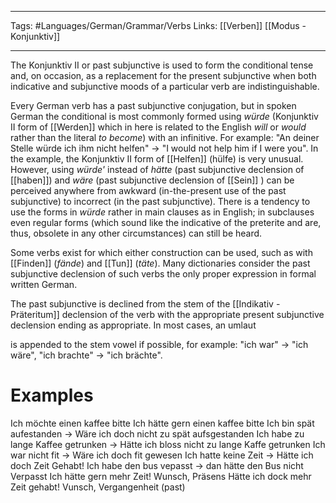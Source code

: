 ___
Tags: #Languages/German/Grammar/Verbs 
Links: [[Verben]] [[Modus - Konjunktiv]]
___
The Konjunktiv II or past subjunctive is used to form the conditional tense and, on occasion, as a replacement for the present subjunctive when both indicative and subjunctive moods of a particular verb are indistinguishable.

Every German verb has a past subjunctive conjugation, but in spoken German the conditional is most commonly formed using _würde_ (Konjunktiv II form of [[Werden]] which in here is related to the English _will_ or _would_ rather than the literal _to become_) with an infinitive. For example: "An deiner Stelle würde ich ihm nicht helfen" -> "I would not help him if I were you". In the example, the Konjunktiv II form of [[Helfen]] (hülfe) is very unusual. However, using _würde'_ instead of _hätte_ (past subjunctive declension of [[haben]]) and _wäre_ (past subjunctive declension of [[Sein]] ) can be perceived anywhere from awkward (in-the-present use of the past subjunctive) to incorrect (in the past subjunctive). There is a tendency to use the forms in _würde_ rather in main clauses as in English; in subclauses even regular forms (which sound like the indicative of the preterite and are, thus, obsolete in any other circumstances) can still be heard.

Some verbs exist for which either construction can be used, such as with [[Finden]] (_fände_) and [[Tun]] (_täte_). Many dictionaries consider the past subjunctive declension of such verbs the only proper expression in formal written German.

The past subjunctive is declined from the stem of the [[Indikativ - Präteritum]] declension of the verb with the appropriate present subjunctive declension ending as appropriate. In most cases, an umlaut

is appended to the stem vowel if possible, for example: "ich war" → "ich wäre", "ich brachte" → "ich brächte".

# Examples
Ich möchte einen kaffee bitte
Ich hätte gern einen kaffee bitte
Ich bin spät aufestanden -> Wäre ich doch nicht zu spät aufsgestanden
Ich habe zu lange Kaffee getrunken -> Hätte ich bloss nicht zu lange Kaffe getrunken
Ich war nicht fit -> Wäre ich doch fit gewesen
Ich hatte keine  Zeit -> Hätte ich doch Zeit Gehabt!
Ich habe den bus vepasst -> dan hätte den Bus nicht Verpasst
Ich hätte gern mehr Zeit! Wunsch, Präsens
Hätte ich dock mehr Zeit gehabt! Vunsch, Vergangenheit (past)